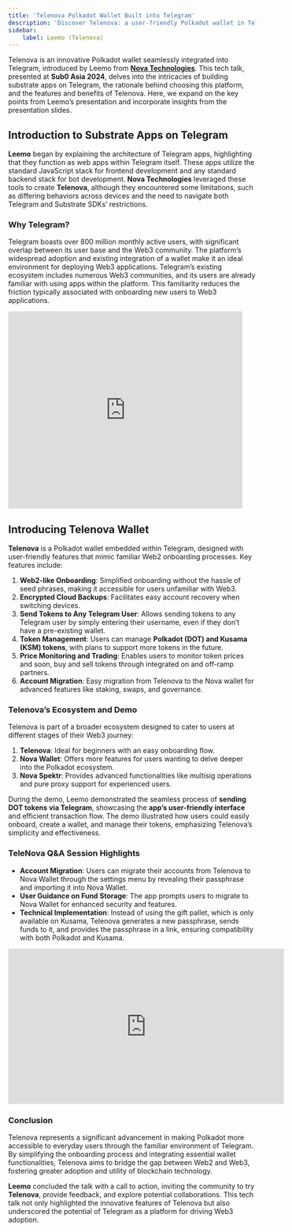 ```yaml
---
title: 'Telenova Polkadot Wallet Built into Telegram'
description: 'Discover Telenova: a user-friendly Polkadot wallet in Telegram, simplifying Web3 onboarding and token management.'
sidebar:
    label: Leemo (Telenova)
---
```


Telenova is an innovative Polkadot wallet seamlessly integrated into Telegram, introduced by Leemo from [**Nova Technologies**](https://dablock.com/dapps/nova-wallet/). This tech talk, presented at **Sub0 Asia 2024**, delves into the intricacies of building substrate apps on Telegram, the rationale behind choosing this platform, and the features and benefits of Telenova. Here, we expand on the key points from Leemo’s presentation and incorporate insights from the presentation slides.

Introduction to Substrate Apps on Telegram
------------------------------------------

**Leemo** began by explaining the architecture of Telegram apps, highlighting that they function as web apps within Telegram itself. These apps utilize the standard JavaScript stack for frontend development and any standard backend stack for bot development. **Nova Technologies** leveraged these tools to create **Telenova**, although they encountered some limitations, such as differing behaviors across devices and the need to navigate both Telegram and Substrate SDKs’ restrictions.

### Why Telegram?

Telegram boasts over 800 million monthly active users, with significant overlap between its user base and the Web3 community. The platform’s widespread adoption and existing integration of a wallet make it an ideal environment for deploying Web3 applications. Telegram’s existing ecosystem includes numerous Web3 communities, and its users are already familiar with using apps within the platform. This familiarity reduces the friction typically associated with onboarding new users to Web3 applications.

<iframe frameborder="0" height="400" marginheight="0" marginwidth="0" scrolling="no" src="https://www.slideshare.net/slideshow/embed_code/key/EgZxG07ZnlMmve?hostedIn=slideshare&page=upload" width="476"></iframe>

Introducing Telenova Wallet
---------------------------

**Telenova** is a Polkadot wallet embedded within Telegram, designed with user-friendly features that mimic familiar Web2 onboarding processes. Key features include:

1. **Web2-like Onboarding**: Simplified onboarding without the hassle of seed phrases, making it accessible for users unfamiliar with Web3.
2. **Encrypted Cloud Backups**: Facilitates easy account recovery when switching devices.
3. **Send Tokens to Any Telegram User**: Allows sending tokens to any Telegram user by simply entering their username, even if they don’t have a pre-existing wallet.
4. **Token Management**: Users can manage **Polkadot (DOT) and Kusama (KSM) tokens**, with plans to support more tokens in the future.
5. **Price Monitoring and Trading**: Enables users to monitor token prices and soon, buy and sell tokens through integrated on and off-ramp partners.
6. **Account Migration**: Easy migration from Telenova to the Nova wallet for advanced features like staking, swaps, and governance.

### Telenova’s Ecosystem and Demo

Telenova is part of a broader ecosystem designed to cater to users at different stages of their Web3 journey:

1. **Telenova**: Ideal for beginners with an easy onboarding flow.
2. **Nova Wallet**: Offers more features for users wanting to delve deeper into the Polkadot ecosystem.
3. **Nova Spektr**: Provides advanced functionalities like multisig operations and pure proxy support for experienced users.

During the demo, Leemo demonstrated the seamless process of **sending DOT tokens via Telegram**, showcasing the **app’s user-friendly interface** and efficient transaction flow. The demo illustrated how users could easily onboard, create a wallet, and manage their tokens, emphasizing Telenova’s simplicity and effectiveness.

### TeleNova Q&amp;A Session Highlights

- **Account Migration**: Users can migrate their accounts from Telenova to Nova Wallet through the settings menu by revealing their passphrase and importing it into Nova Wallet.
- **User Guidance on Fund Storage**: The app prompts users to migrate to Nova Wallet for enhanced security and features.
- **Technical Implementation**: Instead of using the gift pallet, which is only available on Kusama, Telenova generates a new passphrase, sends funds to it, and provides the passphrase in a link, ensuring compatibility with both Polkadot and Kusama.

<iframe allowfullscreen="allowfullscreen" frameborder="0" height="315" src="https://www.youtube.com/embed/PI-rDTr8SC4?si=_WJxXpRAv_1VS2fR" title="YouTube video player" width="560"></iframe>

### Conclusion

Telenova represents a significant advancement in making Polkadot more accessible to everyday users through the familiar environment of Telegram. By simplifying the onboarding process and integrating essential wallet functionalities, Telenova aims to bridge the gap between Web2 and Web3, fostering greater adoption and utility of blockchain technology.

**Leemo** concluded the talk with a call to action, inviting the community to try **Telenova**, provide feedback, and explore potential collaborations. This tech talk not only highlighted the innovative features of Telenova but also underscored the potential of Telegram as a platform for driving Web3 adoption.